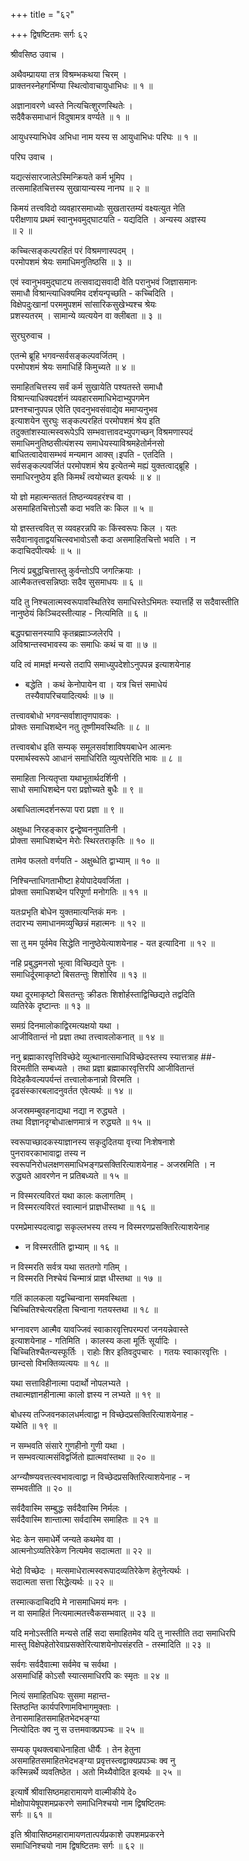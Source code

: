 +++
title = "६२"

+++
द्विषष्टितमः सर्गः ६२   
  
श्रीवसिष्ठ उवाच ।  
  
अथैवम्प्रायया तत्र विश्रम्भकथया चिरम् ।  
प्राक्तनस्नेहगर्भिण्या स्थित्वोवाचायुधाभिधः ॥ १ ॥  
  
अज्ञानावरणे ध्वस्ते नित्यचित्शुरणस्थितेः ।  
सदैवैकसमाधानं विदुषामत्र वर्ण्यते ॥ १ ॥  
  
आयुधस्याभिधेव अभिधा नाम यस्य स आयुधाभिधः परिघः ॥ १ ॥  
  
परिघ उवाच ।  
  
यद्यत्संसारजालेऽस्मिन्क्रियते कर्म भूमिप ।  
तत्समाहितचित्तस्य सुखायान्यस्य नानघ ॥ २ ॥  
  
किमयं तत्त्वविदो व्यवहारसमाध्योः सुखतारतम्यं वक्ष्यत्युत नेति   
परीक्षणाय प्रथमं स्वानुभवमुद्घाटयति - यद्यदिति । अन्यस्य अज्ञस्य   
॥ २ ॥  
  
कच्चित्सङ्कल्परहितं परं विश्रमणास्पदम् ।  
परमोपशमं श्रेयः समाधिमनुतिष्ठसि ॥ ३ ॥  
  
एवं स्वानुभवमुद्घाट्य तत्सवाद्यसवादी वेति परानुभवं जिज्ञासमानः   
समाधौ विश्रान्त्याधिक्यमिव दर्शयन्पृच्छति - कच्चिदिति ।   
विक्षेपदुःखानां परममुपशमं सांसारिकसुखेभ्यश्च श्रेयः   
प्रशस्यतरम् । सामान्ये व्यत्ययेन वा क्लीबता ॥ ३ ॥  
  
सुरघुरुवाच ।  
  
एतन्मे ब्रूहि भगवन्सर्वसङ्कल्पवर्जितम् ।  
परमोपशमं श्रेयः समाधिर्हि किमुच्यते ॥ ४ ॥  
  
समाहितचित्तस्य सर्वं कर्म सुखायेति पश्यतस्ते समाधौ   
विश्रान्त्याधिक्यदर्शनं व्यवहारसमाधिभेदाभ्युपगमेन   
प्रश्नश्चानुपपन्न एवेति एवदनुभवसंवाद्येव ममाप्यनुभव   
इत्याशयेन सुरघुः सङ्कल्परहितं परमोपशमं श्रेय इति   
तदुक्तांशस्यात्मस्वरूपेऽपि सम्भवात्तावदभ्युपगच्छन् विश्रमणास्पदं   
समाधिमनुतिष्ठसीत्यंशस्य समाधेयस्याविश्रमहेतोर्मनसो   
बाधितत्वादेवासम्भवं मन्यमान आक्स्।इपति - एतदिति ।   
सर्वसङ्कल्पवर्जितं परमोपशमं श्रेय इत्येतन्मे मह्यं युक्तत्वाद्ब्रूहि ।   
समाधिरनुष्ठेय इति किमर्थं त्वयोच्यत इत्यर्थः ॥ ४ ॥  
  
यो ज्ञो महात्मन्सततं तिष्ठन्व्यवहरंश्च वा ।  
असमाहितचित्तोऽसौ कदा भवति कः किल ॥ ५ ॥  
  
यो ज्ञस्तत्त्ववित् स व्यवहरन्नपि कः किंस्वरूपः किल । यतः   
सदैवानावृताद्वयचित्स्वभावोऽसौ कदा असमाहितचित्तो भवति । न   
कदाचिदपीत्यर्थः ॥ ५ ॥  
  
नित्यं प्रबुद्धचित्तास्तु कुर्वन्तोऽपि जगत्क्रियाः ।  
आत्मैकतत्त्वसन्निष्ठाः सदैव सुसमाधयः ॥ ६ ॥  
  
यदि तु निश्चलात्मस्वरूपावस्थितिरेव समाधिस्तेऽभिमतः स्यात्तर्हि स सदैवास्तीति   
नानुष्ठेयं किञ्चिदस्तीत्याह - नित्यमिति ॥ ६ ॥  
  
बद्धपद्मासनस्यापि कृतब्रह्माञ्जलेरपि ।  
अविश्रान्तस्वभावस्य कः समाधिः कथं च वा ॥ ७ ॥  
  
यदि त्वं मामज्ञं मन्यसे तदापि समाध्युपदेशोऽनुपपन्न इत्याशयेनाह   
- बद्धेति । कथं केनोपायेन वा । यत्र चित्तं समाधेयं   
तस्यैवापरिचयादित्यर्थः ॥ ७ ॥  
  
तत्त्वावबोधो भगवन्सर्वाशातृणपावकः ।  
प्रोक्तः समाधिशब्देन नतु तूष्णीमवस्थितिः ॥ ८ ॥  
  
तत्त्वावबोध इति सम्यक् समूलसर्वाशाविषयबाधेन आत्मनः   
परमार्थस्वरूपे आधानं समाधिरिति व्युत्पत्तेरिति भावः ॥ ८ ॥  
  
समाहिता नित्यतृप्ता यथाभूतार्थदर्शिनी ।  
साधो समाधिशब्देन परा प्रज्ञोच्यते बुधैः ॥ ९ ॥  
  
अबाधितात्मदर्शनरूपा परा प्रज्ञा ॥ ९ ॥  
  
अक्षुब्धा निरहङ्कार द्वन्द्वेष्वननुपातिनी ।  
प्रोक्ता समाधिशब्देन मेरोः स्थिरतराकृतिः ॥ १० ॥  
  
तामेव फलतो वर्णयति - अक्षुब्धेति द्वाभ्याम् ॥ १० ॥  
  
निश्चिन्ताधिगताभीष्टा हेयोपादेयवर्जिता ।  
प्रोक्ता समाधिशब्देन परिपूर्णा मनोगतिः ॥ ११ ॥  
  
यतःप्रभृति बोधेन युक्तमात्यन्तिकं मनः ।  
तदारभ्य समाधानमव्युच्छिन्नं महात्मनः ॥ १२ ॥  
  
सा तु मम पूर्वमेव सिद्धेति नानुष्ठेयेत्याशयेनाह - यत इत्यादिना ॥ १२ ॥  
  
नहि प्रबुद्धमनसो भूत्वा विच्छिद्यते पुनः ।  
समाधिर्दूरमाकृष्टो बिसतन्तुः शिशोरिव ॥ १३ ॥  
  
यथा दूरमाकृष्टो बिसतन्तुः क्रीडतः शिशोर्हस्ताद्विच्छिद्यते तद्वदिति   
व्यतिरेके दृष्टान्तः ॥ १३ ॥  
  
समग्रं दिनमालोकाद्विरमत्यक्षयो यथा ।  
आजीवितान्तं नो प्रज्ञा तथा तत्त्वावलोकनात् ॥ १४ ॥  
  
ननु ब्रह्माकारवृत्तिविच्छेदे व्युत्थानात्समाधिविच्छेदस्तस्य स्यात्तत्राह ##-  
विरमतीति सम्बध्यते । तथा प्रज्ञा ब्रह्माकारवृत्तिरपि आजीवितान्तं   
विदेहकैवल्यपर्यन्तं तत्त्वालोकनान्नो विरमति ।   
दृढसंस्कारबलादनुवर्तत एवेत्यर्थः ॥ १४ ॥  
  
अजस्रमम्बुवहनाद्यथा नद्या न रुद्ध्यते ।  
तथा विज्ञानदृग्बोधात्क्षणमात्रं न रुद्ध्यते ॥ १५ ॥  
  
स्वरूपाच्छादकस्याज्ञानस्य सकृदुदितया वृत्त्या निःशेषनाशे   
पुनरावरकाभावाद्वा तस्य न   
स्वरूपनिरोधलक्षणसमाधिभङ्गप्रसक्तिरित्याशयेनाह - अजस्रमिति । न   
रुद्ध्यते आवरणेन न प्रतिबध्यते ॥ १५ ॥  
  
न विस्मरत्यविरतं यथा कालः कलागतिम् ।  
न विस्मरत्यविरतं स्वात्मानं प्राज्ञधीस्तथा ॥ १६ ॥  
  
परमप्रेमास्पदत्वाद्वा सकृल्लभस्य तस्य न विस्मरणप्रसक्तिरित्याशयेनाह   
- न विस्मरतीति द्वाभ्याम् ॥ १६ ॥  
  
न विस्मरति सर्वत्र यथा सततगो गतिम् ।  
न विस्मरति निश्चेयं चिन्मात्रं प्राज्ञ धीस्तथा ॥ १७ ॥  
  
गतिं कालकला यद्वच्चिन्वाना समवस्थिता ।  
चिच्चितिश्चेत्यरहिता चिन्वाना गतयस्तथा ॥ १८ ॥  
  
भग्नावरण आत्मैव यावज्जिवं स्वाकारवृत्तिपरम्परां जनयन्नेवास्ते   
इत्याशयेनाह - गतिमिति । कालस्य कला मूर्तिः सूर्यादिः ।   
चिच्चितिश्चैतन्यस्फूर्तिः । राहोः शिर इतिवदुपचारः । गतयः स्वाकारवृत्तिः ।   
छान्दसो विभक्तिव्यत्ययः ॥ १८ ॥  
  
यथा सत्ताविहीनात्मा पदार्थो नोपलभ्यते ।  
तथात्मज्ञानहीनात्मा कालो ज्ञस्य न लभ्यते ॥ १९ ॥  
  
बोधस्य तज्जिवनकालधर्मत्वाद्वा न विच्छेदप्रसक्तिरित्याशयेनाह -   
यथेति ॥ १९ ॥  
  
न सम्भवति संसारे गुणहीनो गुणी यथा ।  
न सम्भवत्यात्मसंविद्वर्जितो ह्यात्मवांस्तथा ॥ २० ॥  
  
अग्न्यौष्ण्यवत्तत्स्वभावत्वाद्वा न विच्छेदप्रसक्तिरित्याशयेनाह - न   
सम्भवतीति ॥ २० ॥  
  
सर्वदैवास्मि सम्बुद्धः सर्वदैवास्मि निर्मलः ।  
सर्वदैवास्मि शान्तात्मा सर्वदास्मि समाहितः ॥ २१ ॥  
  
भेदः केन समाधेर्मे जन्यते कथमेव वा ।  
आत्मनोऽव्यतिरेकेण नित्यमेव सदात्मता ॥ २२ ॥  
  
भेदो विच्छेदः । मत्समाधेरात्मस्वरूपादव्यतिरेकेण हेतुनेत्यर्थः ।   
सदात्मता सत्ता सिद्धेत्यर्थः ॥ २२ ॥  
  
तस्मात्कदाचिदपि मे नासमाधिमयं मनः ।  
न वा समाहितं नित्यमात्मतत्त्वैकसम्भवात् ॥ २३ ॥  
  
यदि मनोऽस्तीति मन्यसे तर्हि सदा समाहितमेव यदि तु नास्तीति तदा समाधिरपि   
मास्तु विक्षेपहेतोरेवाप्रसक्तेरित्याशयेनोपसंहरति - तस्मादिति ॥ २३ ॥  
  
सर्वगः सर्वदैवात्मा सर्वमेव च सर्वथा ।  
असमाधिर्हि कोऽसौ स्यात्समाधिरपि कः स्मृतः ॥ २४ ॥  
  
नित्यं समाहितधियः सुसमा महान्त-  
स्तिष्ठन्ति कार्यपरिणामविभागमुक्ताः ।  
तेनासमाहितसमाहितभेदभङ्ग्या  
नित्योदितः क्व नु स उत्तमवाक्प्रपञ्चः ॥ २५ ॥  
  
सम्यक् पृथक्त्वबाधेनाहिता धीर्यैः । तेन हेतुना   
असमाहितसमाहितभेदभङ्ग्या प्रवृत्तस्त्वद्वाक्यप्रपञ्चः क्व नु   
कस्मिन्नर्थे व्यवतिष्ठेत । अतो मिथ्यैवोदित इत्यर्थः ॥ २५ ॥  
  
इत्यार्षे श्रीवासिष्ठमहारामायणे वाल्मीकीये दे०   
मोक्षोपायेषूपशमप्रकरणे समाधिनिश्चयो नाम द्विषष्टितमः   
सर्गः ॥ ६१ ॥  
  
इति श्रीवासिष्ठमहारामायणतात्पर्यप्रकाशे उपशमप्रकरने   
समाधिनिश्चयो नाम द्विषष्टितमः सर्गः ॥ ६२ ॥  
  
  